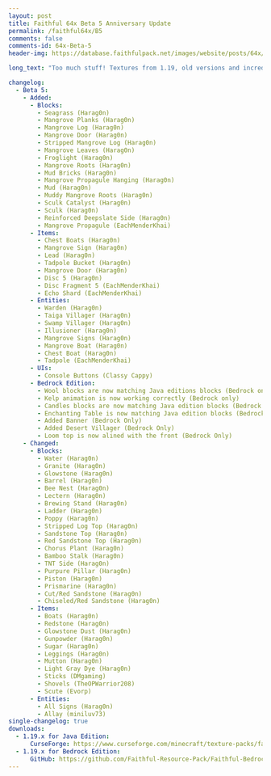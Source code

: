 ```yaml
---
layout: post
title: Faithful 64x Beta 5 Anniversary Update
permalink: /faithful64x/B5
comments: false
comments-id: 64x-Beta-5
header-img: https://database.faithfulpack.net/images/website/posts/64x/F64x_Anniversary_promote.jpg

long_text: "Too much stuff! Textures from 1.19, old versions and incredible changes! From seagrass, to mangrove without forgetting the sculk blocks, you are bound to find what you want. Important updates such as bamboo, granite, ladder and many others that were present at the very beginning of the pack."

changelog:
  - Beta 5:
    - Added:
      - Blocks:
        - Seagrass (Harag0n)
        - Mangrove Planks (Harag0n)
        - Mangrove Log (Harag0n)
        - Mangrove Door (Harag0n)
        - Stripped Mangrove Log (Harag0n)
        - Mangrove Leaves (Harag0n)
        - Froglight (Harag0n)
        - Mangrove Roots (Harag0n)
        - Mud Bricks (Harag0n)
        - Mangrove Propagule Hanging (Harag0n)
        - Mud (Harag0n)
        - Muddy Mangrove Roots (Harag0n)
        - Sculk Catalyst (Harag0n)
        - Sculk (Harag0n)
        - Reinforced Deepslate Side (Harag0n)
        - Mangrove Propagule (EachMenderKhai)
      - Items:
        - Chest Boats (Harag0n)
        - Mangrove Sign (Harag0n)
        - Lead (Harag0n)
        - Tadpole Bucket (Harag0n)
        - Mangrove Door (Harag0n)
        - Disc 5 (Harag0n)
        - Disc Fragment 5 (EachMenderKhai)
        - Echo Shard (EachMenderKhai)
      - Entities:
        - Warden (Harag0n)
        - Taiga Villager (Harag0n)
        - Swamp Villager (Harag0n)
        - Illusioner (Harag0n)
        - Mangrove Signs (Harag0n)
        - Mangrove Boat (Harag0n)
        - Chest Boat (Harag0n)
        - Tadpole (EachMenderKhai)
      - UIs:
        - Console Buttons (Classy Cappy)
      - Bedrock Edition:
        - Wool blocks are now matching Java editions blocks (Bedrock only)
        - Kelp animation is now working correctly (Bedrock only)
        - Candles blocks are now matching Java edition blocks (Bedrock only)
        - Enchanting Table is now matching Java edition blocks (Bedrock only)
        - Added Banner (Bedrock Only)
        - Added Desert Villager (Bedrock Only)
        - Loom top is now alined with the front (Bedrock Only)
    - Changed:
      - Blocks:
        - Water (Harag0n)
        - Granite (Harag0n)
        - Glowstone (Harag0n)
        - Barrel (Harag0n)
        - Bee Nest (Harag0n)
        - Lectern (Harag0n)
        - Brewing Stand (Harag0n)
        - Ladder (Harag0n)
        - Poppy (Harag0n)
        - Stripped Log Top (Harag0n)
        - Sandstone Top (Harag0n)
        - Red Sandstone Top (Harag0n)
        - Chorus Plant (Harag0n)
        - Bamboo Stalk (Harag0n)
        - TNT Side (Harag0n)
        - Purpure Pillar (Harag0n)
        - Piston (Harag0n)
        - Prismarine (Harag0n)
        - Cut/Red Sandstone (Harag0n)
        - Chiseled/Red Sandstone (Harag0n)
      - Items:
        - Boats (Harag0n)
        - Redstone (Harag0n)
        - Glowstone Dust (Harag0n)
        - Gunpowder (Harag0n)
        - Sugar (Harag0n)
        - Leggings (Harag0n)
        - Mutton (Harag0n)
        - Light Gray Dye (Harag0n)
        - Sticks (DMgaming)
        - Shovels (TheOPWarrior208)
        - Scute (Evorp)
      - Entities:
        - All Signs (Harag0n)
        - Allay (miniluv73)
single-changelog: true
downloads:
  - 1.19.x for Java Edition:
      CurseForge: https://www.curseforge.com/minecraft/texture-packs/faithful-64x/files/3751500
  - 1.19.x for Bedrock Edition:
      GitHub: https://github.com/Faithful-Resource-Pack/Faithful-Bedrock-64x/releases/download/beta-4/Faithful.64x.Beta.4.mcpack
---
```

